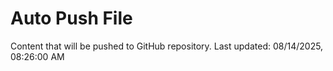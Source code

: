 # Auto Push File

Content that will be pushed to GitHub repository.
Last updated: 08/14/2025, 08:26:00 AM
